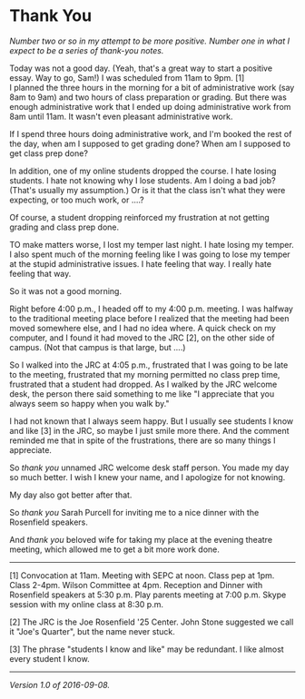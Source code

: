 Thank You
=========

*Number two or so in my attempt to be more positive.  Number one in what
I expect to be a series of thank-you notes.*

Today was not a good day.  (Yeah, that's a great way to start a positive
essay.  Way to go, Sam!)  I was scheduled from 11am to 9pm. [1]  
I planned the three hours in the morning for a bit of administrative
work (say 8am to 9am) and two hours of class preparation or grading.  But
there was enough administrative work that I ended up doing administrative
work from 8am until 11am.  It wasn't even pleasant administrative work.

If I spend three hours doing administrative work, and I'm booked the
rest of the day, when am I supposed to get grading done?  When am I
supposed to get class prep done?

In addition, one of my online students dropped the course.  I hate losing
students.  I hate not knowing why I lose students.  Am I doing a bad job?
(That's usually my assumption.)  Or is it that the class isn't what they
were expecting, or too much work, or ....?

Of course, a student dropping reinforced my frustration at not getting
grading and class prep done.

TO make matters worse, I lost my temper last night.  I hate losing
my temper.  I also spent much of the morning feeling like I was going
to lose my temper at the stupid administrative issues.  I hate feeling
that way.  I really hate feeling that way.

So it was not a good morning.

Right before 4:00 p.m., I headed off to my 4:00 p.m. meeting.  I was halfway
to the traditional meeting place before I realized that the meeting had 
been moved somewhere else, and I had no idea where.  A quick check on my
computer, and I found it had moved to the JRC [2], on the other side of campus.
(Not that campus is that large, but ....)  

So I walked into the JRC at 4:05 p.m., frustrated that I was going to be
late to the meeting, frustrated that my morning permitted no class prep
time, frustrated that a student had dropped.  As I walked by the JRC
welcome desk, the person there said something to me like "I appreciate
that you always seem so happy when you walk by."

I had not known that I always seem happy.  But I usually see students I
know and like [3] in the JRC, so maybe I just smile more there.  And the
comment reminded me that in spite of the frustrations, there are so many
things I appreciate.

So *thank you* unnamed JRC welcome desk staff person.  You made my day
so much better.  I wish I knew your name, and I apologize for not knowing.

My day also got better after that.

So *thank you* Sarah Purcell for inviting me to a nice dinner with the
Rosenfield speakers.

And *thank you* beloved wife for taking my place at the evening
theatre meeting, which allowed me to get a bit more work done.

---

[1] Convocation at 11am.  Meeting with SEPC at noon.  Class pep at 1pm.
Class 2-4pm.  Wilson Committee at 4pm.  Reception and Dinner with
Rosenfield speakers at 5:30 p.m.  Play parents meeting at 7:00 p.m.
Skype session with my online class at 8:30 p.m.

[2] The JRC is the Joe Rosenfield '25 Center.  John Stone suggested we
call it "Joe's Quarter", but the name never stuck.

[3] The phrase "students I know and like" may be redundant.  I like almost
every student I know.

---

*Version 1.0 of 2016-09-08.*
